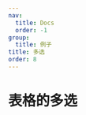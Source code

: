 ```yaml
---
nav:
  title: Docs
  order: -1
group:
  title: 例子
title: 多选
order: 8
---
```


# 表格的多选

<code src="../../../src/select-multiple.tsx" />

